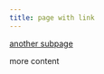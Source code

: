 ```yaml
---
title: page with link
---
```


[another subpage](<./Testseite/subpage/another subpage.md>)

more content
